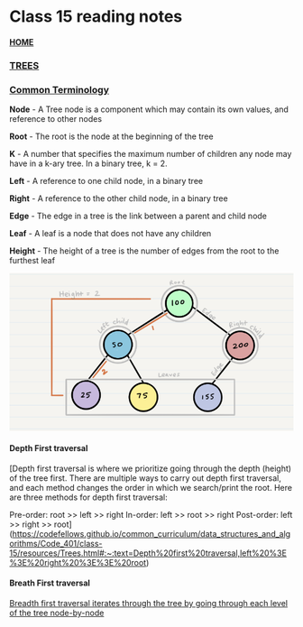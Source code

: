 # Class 15 reading notes

#### [HOME](https://cesarderio.github.io/reading-notes/)

### [TREES](https://codefellows.github.io/common_curriculum/data_structures_and_algorithms/Code_401/class-15/resources/Trees.html)

### [Common Terminology](https://codefellows.github.io/common_curriculum/data_structures_and_algorithms/Code_401/class-15/resources/Trees.html#:~:text=Node%20%2D%20A%20Tree,the%20furthest%20leaf)

**Node** - A Tree node is a component which may contain its own values, and reference
  to other nodes

**Root** - The root is the node at the beginning of the tree

**K** - A number that specifies the maximum number of children any node may have in a
  k-ary tree. In a binary tree, k = 2.

**Left** - A reference to one child node, in a binary tree

**Right** - A reference to the other child node, in a binary tree

**Edge** - The edge in a tree is the link between a parent and child node

**Leaf** - A leaf is a node that does not have any children

**Height** - The height of a tree is the number of edges from the root to the furthest
  leaf

![Sample Tree](../assets/sampleTree.png)

#### Depth First traversal

[Depth first traversal is where we prioritize going through the depth (height) of the tree first. There are multiple ways to carry out depth first traversal, and each method changes the order in which we search/print the root. Here are three methods for depth first traversal:

Pre-order: root >> left >> right
In-order: left >> root >> right
Post-order: left >> right >> root](<https://codefellows.github.io/common_curriculum/data_structures_and_algorithms/Code_401/class-15/resources/Trees.html#:~:text=Depth%20first%20traversal,left%20%3E%3E%20right%20%3E%3E%20root>)

#### Breath First traversal

[Breadth first traversal iterates through the tree by going through each level of the tree node-by-node](https://codefellows.github.io/common_curriculum/data_structures_and_algorithms/Code_401/class-15/resources/Trees.html#:~:text=Breadth%20first%20traversal%20iterates%20through%20the%20tree%20by%20going%20through%20each%20level%20of%20the%20tree%20node%2Dby%2Dnode)
